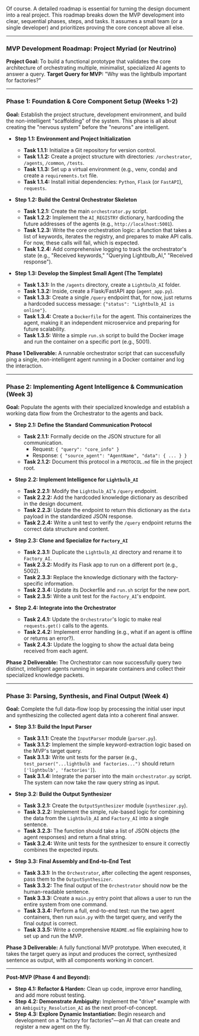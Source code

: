 Of course. A detailed roadmap is essential for turning the design document into a real project. This roadmap breaks down the MVP development into clear, sequential phases, steps, and tasks. It assumes a small team (or a single developer) and prioritizes proving the core concept above all else.

---

### **MVP Development Roadmap: Project Myriad (or Neutrino)**

**Project Goal:** To build a functional prototype that validates the core architecture of orchestrating multiple, minimalist, specialized AI agents to answer a query.
**Target Query for MVP:** "Why was the lightbulb important for factories?"

---

### **Phase 1: Foundation & Core Component Setup (Weeks 1-2)**

**Goal:** Establish the project structure, development environment, and build the non-intelligent "scaffolding" of the system. This phase is all about creating the "nervous system" before the "neurons" are intelligent.

*   **Step 1.1: Environment and Project Initialization**
    *   **Task 1.1.1:** Initialize a Git repository for version control.
    *   **Task 1.1.2:** Create a project structure with directories: `/orchestrator`, `/agents`, `/common`, `/tests`.
    *   **Task 1.1.3:** Set up a virtual environment (e.g., venv, conda) and create a `requirements.txt` file.
    *   **Task 1.1.4:** Install initial dependencies: `Python`, `Flask` (or `FastAPI`), `requests`.

*   **Step 1.2: Build the Central Orchestrator Skeleton**
    *   **Task 1.2.1:** Create the main `orchestrator.py` script.
    *   **Task 1.2.2:** Implement the `AI_REGISTRY` dictionary, hardcoding the future addresses of the agents (e.g., `http://localhost:5001`).
    *   **Task 1.2.3:** Write the core orchestration logic: a function that takes a list of keywords, iterates the registry, and prepares to make API calls. For now, these calls will fail, which is expected.
    *   **Task 1.2.4:** Add comprehensive logging to track the orchestrator's state (e.g., "Received keywords," "Querying Lightbulb_AI," "Received response").

*   **Step 1.3: Develop the Simplest Small Agent (The Template)**
    *   **Task 1.3.1:** In the `/agents` directory, create a `Lightbulb_AI` folder.
    *   **Task 1.3.2:** Inside, create a Flask/FastAPI app (`agent_app.py`).
    *   **Task 1.3.3:** Create a single `/query` endpoint that, for now, just returns a hardcoded success message: `{"status": "Lightbulb_AI is online"}`.
    *   **Task 1.3.4:** Create a `Dockerfile` for the agent. This containerizes the agent, making it an independent microservice and preparing for future scalability.
    *   **Task 1.3.5:** Write a simple `run.sh` script to build the Docker image and run the container on a specific port (e.g., 5001).

**Phase 1 Deliverable:** A runnable orchestrator script that can successfully ping a single, non-intelligent agent running in a Docker container and log the interaction.

---

### **Phase 2: Implementing Agent Intelligence & Communication (Week 3)**

**Goal:** Populate the agents with their specialized knowledge and establish a working data flow from the Orchestrator to the agents and back.

*   **Step 2.1: Define the Standard Communication Protocol**
    *   **Task 2.1.1:** Formally decide on the JSON structure for all communication.
        *   Request: `{ "query": "core_info" }`
        *   Response: `{ "source_agent": "AgentName", "data": { ... } }`
    *   **Task 2.1.2:** Document this protocol in a `PROTOCOL.md` file in the project root.

*   **Step 2.2: Implement Intelligence for `Lightbulb_AI`**
    *   **Task 2.2.1:** Modify the `Lightbulb_AI`'s `/query` endpoint.
    *   **Task 2.2.2:** Add the hardcoded knowledge dictionary as described in the design document.
    *   **Task 2.2.3:** Update the endpoint to return this dictionary as the `data` payload in the standardized JSON response.
    *   **Task 2.2.4:** Write a unit test to verify the `/query` endpoint returns the correct data structure and content.

*   **Step 2.3: Clone and Specialize for `Factory_AI`**
    *   **Task 2.3.1:** Duplicate the `Lightbulb_AI` directory and rename it to `Factory_AI`.
    *   **Task 2.3.2:** Modify its Flask app to run on a different port (e.g., 5002).
    *   **Task 2.3.3:** Replace the knowledge dictionary with the factory-specific information.
    *   **Task 2.3.4:** Update its Dockerfile and `run.sh` script for the new port.
    *   **Task 2.3.5:** Write a unit test for the `Factory_AI`'s endpoint.

*   **Step 2.4: Integrate into the Orchestrator**
    *   **Task 2.4.1:** Update the `Orchestrator`'s logic to make real `requests.get()` calls to the agents.
    *   **Task 2.4.2:** Implement error handling (e.g., what if an agent is offline or returns an error?).
    *   **Task 2.4.3:** Update the logging to show the actual data being received from each agent.

**Phase 2 Deliverable:** The Orchestrator can now successfully query two distinct, intelligent agents running in separate containers and collect their specialized knowledge packets.

---

### **Phase 3: Parsing, Synthesis, and Final Output (Week 4)**

**Goal:** Complete the full data-flow loop by processing the initial user input and synthesizing the collected agent data into a coherent final answer.

*   **Step 3.1: Build the Input Parser**
    *   **Task 3.1.1:** Create the `InputParser` module (`parser.py`).
    *   **Task 3.1.2:** Implement the simple keyword-extraction logic based on the MVP's target query.
    *   **Task 3.1.3:** Write unit tests for the parser (e.g., `test_parser("...lightbulb and factories...")` should return `['lightbulb', 'factories']`).
    *   **Task 3.1.4:** Integrate the parser into the main `orchestrator.py` script. The system can now take the raw query string as input.

*   **Step 3.2: Build the Output Synthesizer**
    *   **Task 3.2.1:** Create the `OutputSynthesizer` module (`synthesizer.py`).
    *   **Task 3.2.2:** Implement the simple, rule-based logic for combining the data from the `Lightbulb_AI` and `Factory_AI` into a single sentence.
    *   **Task 3.2.3:** The function should take a list of JSON objects (the agent responses) and return a final string.
    *   **Task 3.2.4:** Write unit tests for the synthesizer to ensure it correctly combines the expected inputs.

*   **Step 3.3: Final Assembly and End-to-End Test**
    *   **Task 3.3.1:** In the `Orchestrator`, after collecting the agent responses, pass them to the `OutputSynthesizer`.
    *   **Task 3.3.2:** The final output of the `Orchestrator` should now be the human-readable sentence.
    *   **Task 3.3.3:** Create a `main.py` entry point that allows a user to run the entire system from one command.
    *   **Task 3.3.4:** Perform a full, end-to-end test: run the two agent containers, then run `main.py` with the target query, and verify the final output is correct.
    *   **Task 3.3.5:** Write a comprehensive `README.md` file explaining how to set up and run the MVP.

**Phase 3 Deliverable:** A fully functional MVP prototype. When executed, it takes the target query as input and produces the correct, synthesized sentence as output, with all components working in concert.

---

**Post-MVP (Phase 4 and Beyond):**

*   **Step 4.1: Refactor & Harden:** Clean up code, improve error handling, and add more robust testing.
*   **Step 4.2: Demonstrate Ambiguity:** Implement the "drive" example with an `Ambiguity_Resolution_AI` as the next proof-of-concept.
*   **Step 4.3: Explore Dynamic Instantiation:** Begin research and development on a "factory for factories"—an AI that can create and register a new agent on the fly.
